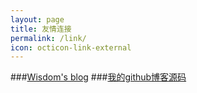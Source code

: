 ```yaml
---
layout: page
title: 友情连接
permalink: /link/
icon: octicon-link-external
---
```



###[Wisdom's blog](http://blog.xuerlove.com)
###[我的github博客源码](https://github.com/xpressSong/xpressSong.github.io)
